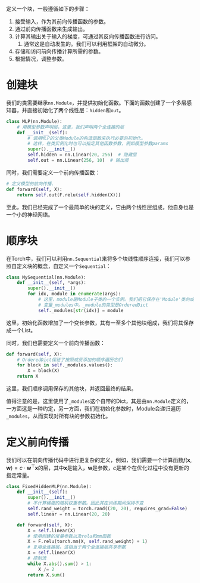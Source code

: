 定义一个块，一般遵循如下的步骤：
1. 接受输入，作为其前向传播函数的参数。
2. 通过前向传播函数来生成输出。
3. 计算其输出关于输入的梯度，可通过其反向传播函数进行访问。
	1. 通常这是自动发生的。我们可以利用框架的自动微分。
4. 存储和访问前向传播计算所需的参数。
5. 根据情况，调整参数。

# 创建块

我们的类需要继承`nn.Module`，并提供初始化函数。下面的函数创建了一个多层感知器，并直接初始化了两个线性层：`hidden`和`out`。

```python
class MLP(nn.Module):
    # 用模型参数声明层。这里，我们声明两个全连接的层
    def __init__(self):
        # 调用MLP的父类Module的构造函数来执行必要的初始化。
        # 这样，在类实例化时也可以指定其他函数参数，例如模型参数params
        super().__init__()
        self.hidden = nn.Linear(20, 256)  # 隐藏层
        self.out = nn.Linear(256, 10)  # 输出层
```

同时，我们需要定义一个前向传播函数：
```python
# 定义模型的前向传播.
def forward(self, X):
    return self.out(F.relu(self.hidden(X)))
```

至此，我们已经完成了一个最简单的块的定义，它由两个线性层组成，他自身也是一个小的神经网络。

# 顺序块
在Torch中，我们可以利用`nn.Sequential`来将多个块线性顺序连接，我们可以参照自定义块的概念，自定义一个`Sequential`：

```python
class MySequential(nn.Module):
    def __init__(self, *args):
        super().__init__()
        for idx, module in enumerate(args):
            # 这里，module是Module子类的一个实例。我们把它保存在'Module'类的成员
            # 变量_modules中。_module的类型是OrderedDict
            self._modules[str(idx)] = module
```
这里，初始化函数增加了一个变长参数，其有一至多个其他块组成，我们将其保存成一个List。

同时，我们也需要定义一个前向传播函数：
```python
def forward(self, X):
    # OrderedDict保证了按照成员添加的顺序遍历它们
    for block in self._modules.values():
        X = block(X)
    return X
```
这里，我们顺序调用保存的其他块，并返回最终的结果。

值得注意的是，这里使用了`_modules`这个自带的Dict，其是由`nn.Module`定义的，一方面这是一种约定，另一方面，我们在初始化参数时，Module会递归遍历`_modules`，从而实现对所有块的参数初始化。

# 定义前向传播
我们可以在前向传播代码中进行更复杂的定义，例如，我们需要一个计算函数$f(\mathbf{x},\mathbf{w}) = c \cdot \mathbf{w}^\top \mathbf{x}$的层，其中$\mathbf{x}$是输入，$\mathbf{w}$是参数，$c$是某个在优化过程中没有更新的指定常量。

```python
class FixedHiddenMLP(nn.Module):
    def __init__(self):
        super().__init__()
        # 不计算梯度的随机权重参数。因此其在训练期间保持不变
        self.rand_weight = torch.rand((20, 20), requires_grad=False)
        self.linear = nn.Linear(20, 20)

    def forward(self, X):
        X = self.linear(X)
        # 使用创建的常量参数以及relu和mm函数
        X = F.relu(torch.mm(X, self.rand_weight) + 1)
        # 复用全连接层。这相当于两个全连接层共享参数
        X = self.linear(X)
        # 控制流
        while X.abs().sum() > 1:
            X /= 2
        return X.sum()
```